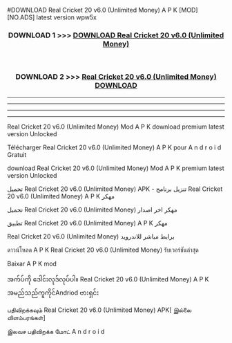 #DOWNLOAD Real Cricket 20  v6.0 (Unlimited Money) A P K [MOD] [NO.ADS] latest version wpw5x



<div align="center">

<h3>DOWNLOAD 1 >>> <a href="https://teeasianyam.web.app?sq=Real Cricket 20  v6.0 (Unlimited Money)">DOWNLOAD Real Cricket 20  v6.0 (Unlimited Money) </a></h3><br>

<h3>DOWNLOAD 2 >>> <a href="https://teeasianyam.web.app?sq=Real Cricket 20  v6.0 (Unlimited Money) ">Real Cricket 20  v6.0 (Unlimited Money)  DOWNLOAD </a></h3>

</div>


----------------------------------------------------------

----------------------------------------------------------

----------------------------------------------------------

----------------------------------------------------------


Real Cricket 20  v6.0 (Unlimited Money)  Mod A P K download premium latest version Unlocked

Télécharger Real Cricket 20  v6.0 (Unlimited Money)  A P K pour A n d r o i d Gratuit

download Real Cricket 20  v6.0 (Unlimited Money)  Mod A P K premium latest version Unlocked

تحميل Real Cricket 20  v6.0 (Unlimited Money)  APK - تنزيل برنامج Real Cricket 20  v6.0 (Unlimited Money)  A P K مهكر

تحميل Real Cricket 20  v6.0 (Unlimited Money)  مهكر اخر اصدار

تطبيق Real Cricket 20  v6.0 (Unlimited Money)  A P K مهكر

Real Cricket 20  v6.0 (Unlimited Money)  برابط مباشر للاندرويد

ดาวน์โหลด A P K Real Cricket 20  v6.0 (Unlimited Money)  รับเวอร์ชันล่าสุด

Baixar A P K mod

အက်ပ်ကို ဒေါင်းလုဒ်လုပ်ပါ။ Real Cricket 20  v6.0 (Unlimited Money)  A P K အမည်သည်ကူကိုင်Andriod ဗားရှင်း

பதிவிறக்கவும் Real Cricket 20  v6.0 (Unlimited Money)  APK[ இல்லை விளம்பரங்கள்] 
 
இலவச பதிவிறக்க மோட் A n d r o i d



